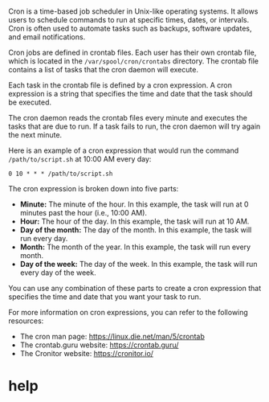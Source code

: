 # 

Cron is a time-based job scheduler in Unix-like operating systems. It allows users to schedule commands to run at specific times, dates, or intervals. Cron is often used to automate tasks such as backups, software updates, and email notifications.

Cron jobs are defined in crontab files. Each user has their own crontab file, which is located in the `/var/spool/cron/crontabs` directory. The crontab file contains a list of tasks that the cron daemon will execute.

Each task in the crontab file is defined by a cron expression. A cron expression is a string that specifies the time and date that the task should be executed.

The cron daemon reads the crontab files every minute and executes the tasks that are due to run. If a task fails to run, the cron daemon will try again the next minute.

Here is an example of a cron expression that would run the command `/path/to/script.sh` at 10:00 AM every day:

```
0 10 * * * /path/to/script.sh
```

The cron expression is broken down into five parts:

* **Minute:** The minute of the hour. In this example, the task will run at 0 minutes past the hour (i.e., 10:00 AM).
* **Hour:** The hour of the day. In this example, the task will run at 10 AM.
* **Day of the month:** The day of the month. In this example, the task will run every day.
* **Month:** The month of the year. In this example, the task will run every month.
* **Day of the week:** The day of the week. In this example, the task will run every day of the week.

You can use any combination of these parts to create a cron expression that specifies the time and date that you want your task to run.

For more information on cron expressions, you can refer to the following resources:

* The cron man page: https://linux.die.net/man/5/crontab
* The crontab.guru website: https://crontab.guru/
* The Cronitor website: https://cronitor.io/




# help 

```

```

